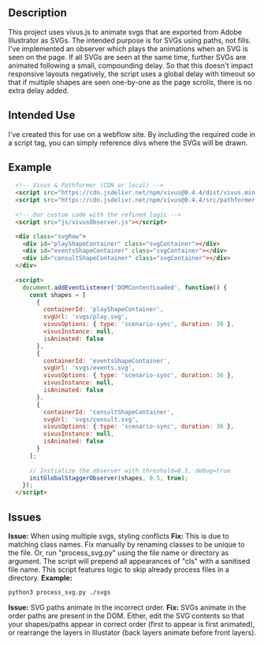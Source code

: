 ## Description
This project uses vivus.js to animate svgs that are exported from Adobe Illustrator as SVGs. The intended purpose is for SVGs using paths, not fills. I've implemented an observer which plays the animations when an SVG is seen on the page. If all SVGs are seen at the same time, further SVGs are animated following a small, compounding delay. So that this doesn't impact responsive layouts negatively, the script uses a global delay with timeout so that if multiple shapes are seen one-by-one as the page scrolls, there is no extra delay added.

## Intended Use
I've created this for use on a webflow site. By including the required code in a script tag, you can simply reference divs where the SVGs will be drawn.

## Example
```html
  <!-- Vivus & Pathformer (CDN or local) -->
  <script src="https://cdn.jsdelivr.net/npm/vivus@0.4.4/dist/vivus.min.js"></script>
  <script src="https://cdn.jsdelivr.net/npm/vivus@0.4.4/src/pathformer.js"></script>
  
  <!-- Our custom code with the refined logic -->
  <script src="js/vivusObserver.js"></script>

  <div class="svgRow">
    <div id="playShapeContainer" class="svgContainer"></div>
    <div id="eventsShapeContainer" class="svgContainer"></div>
    <div id="consultShapeContainer" class="svgContainer"></div>
  </div>
  
  <script>
    document.addEventListener('DOMContentLoaded', function() {
      const shapes = [
        {
          containerId: 'playShapeContainer',
          svgUrl: 'svgs/play.svg',
          vivusOptions: { type: 'scenario-sync', duration: 36 },
          vivusInstance: null,
          isAnimated: false
        },
        {
          containerId: 'eventsShapeContainer',
          svgUrl: 'svgs/events.svg',
          vivusOptions: { type: 'scenario-sync', duration: 36 },
          vivusInstance: null,
          isAnimated: false
        },
        {
          containerId: 'consultShapeContainer',
          svgUrl: 'svgs/consult.svg',
          vivusOptions: { type: 'scenario-sync', duration: 36 },
          vivusInstance: null,
          isAnimated: false
        }
      ];
      
      // Initialize the observer with threshold=0.5, debug=true
      initGlobalStaggerObserver(shapes, 0.5, true);
    });
  </script>
```
## Issues
**Issue:** When using multiple svgs, styling conflicts
**Fix:** This is due to matching class names. Fix manually by renaming classes to be unique to the file. Or, run "process_svg.py" using the file name or directory as argument. The script will prepend all appearances of "cls" with a sanitised file name. This script features logic to skip already process files in a directory.
**Example:**
```bash
python3 process_svg.py ./svgs
```

**Issue:** SVG paths animate in the incorrect order.
**Fix:** SVGs animate in the order paths are present in the DOM. Either, edit the SVG contents so that your shapes/paths appear in correct order (first to appear is first animated), or rearrange the layers in Illustator (back layers animate before front layers).